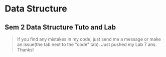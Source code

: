 # Data Structure
## Sem 2 Data Structure Tuto and Lab
>If you find any mistakes in my code, just send me a message or make an issue(the tab next to the "code" tab).
Just pushed my Lab 7 ans. Thanks!
